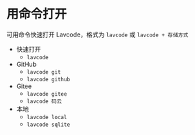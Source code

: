 # 用命令打开

可用命令快速打开 Lavcode，格式为 `lavcode` 或 `lavcode + 存储方式`

- 快速打开
  - `lavcode`
- GitHub
  - `lavcode git`
  - `lavcode github`
- Gitee
  - `lavcode gitee`
  - `lavcode 码云`
- 本地
  - `lavcode local`
  - `lavcode sqlite`
